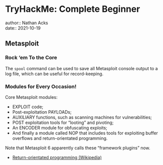 # TryHackMe: Complete Beginner

author:: Nathan Acks  
date:: 2021-10-19

## Metasploit

### Rock ‘em To the Core

The `spool` command can be used to save all Metasploit console output to a log file, which can be useful for record-keeping.

### Modules for Every Occasion!

Core Metasploit modules:

* EXPLOIT code;
* Post-exploitation PAYLOADs;
* AUXILIARY functions, such as scanning machines for vulnerabilities;
* POST exploitation tools for “looting” and pivoting;
* An ENCODER module for obfuscating exploits;
* And finally a module called NOP that includes tools for exploiting buffer overflows and return-orientated programming.

Note that Metasploit 6 apparently calls these “framework plugins” now.

* [Return-orientated programming (Wikipedia)](https://en.wikipedia.org/wiki/Return-oriented_programming)
